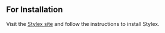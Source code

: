 ## For Installation

Visit the [Stylex site](https://stylexjs.com/docs/learn/installation/) and follow the instructions to install Stylex.
